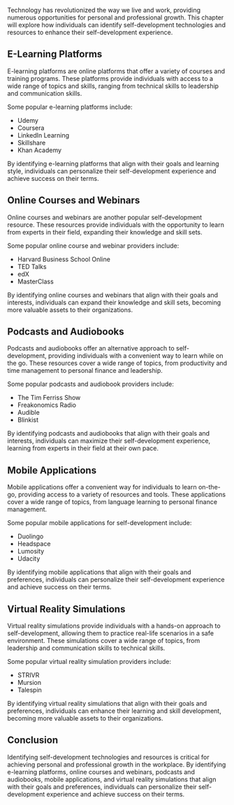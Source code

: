 
Technology has revolutionized the way we live and work, providing numerous opportunities for personal and professional growth. This chapter will explore how individuals can identify self-development technologies and resources to enhance their self-development experience.

E-Learning Platforms
--------------------

E-learning platforms are online platforms that offer a variety of courses and training programs. These platforms provide individuals with access to a wide range of topics and skills, ranging from technical skills to leadership and communication skills.

Some popular e-learning platforms include:

* Udemy
* Coursera
* LinkedIn Learning
* Skillshare
* Khan Academy

By identifying e-learning platforms that align with their goals and learning style, individuals can personalize their self-development experience and achieve success on their terms.

Online Courses and Webinars
---------------------------

Online courses and webinars are another popular self-development resource. These resources provide individuals with the opportunity to learn from experts in their field, expanding their knowledge and skill sets.

Some popular online course and webinar providers include:

* Harvard Business School Online
* TED Talks
* edX
* MasterClass

By identifying online courses and webinars that align with their goals and interests, individuals can expand their knowledge and skill sets, becoming more valuable assets to their organizations.

Podcasts and Audiobooks
-----------------------

Podcasts and audiobooks offer an alternative approach to self-development, providing individuals with a convenient way to learn while on the go. These resources cover a wide range of topics, from productivity and time management to personal finance and leadership.

Some popular podcasts and audiobook providers include:

* The Tim Ferriss Show
* Freakonomics Radio
* Audible
* Blinkist

By identifying podcasts and audiobooks that align with their goals and interests, individuals can maximize their self-development experience, learning from experts in their field at their own pace.

Mobile Applications
-------------------

Mobile applications offer a convenient way for individuals to learn on-the-go, providing access to a variety of resources and tools. These applications cover a wide range of topics, from language learning to personal finance management.

Some popular mobile applications for self-development include:

* Duolingo
* Headspace
* Lumosity
* Udacity

By identifying mobile applications that align with their goals and preferences, individuals can personalize their self-development experience and achieve success on their terms.

Virtual Reality Simulations
---------------------------

Virtual reality simulations provide individuals with a hands-on approach to self-development, allowing them to practice real-life scenarios in a safe environment. These simulations cover a wide range of topics, from leadership and communication skills to technical skills.

Some popular virtual reality simulation providers include:

* STRIVR
* Mursion
* Talespin

By identifying virtual reality simulations that align with their goals and preferences, individuals can enhance their learning and skill development, becoming more valuable assets to their organizations.

Conclusion
----------

Identifying self-development technologies and resources is critical for achieving personal and professional growth in the workplace. By identifying e-learning platforms, online courses and webinars, podcasts and audiobooks, mobile applications, and virtual reality simulations that align with their goals and preferences, individuals can personalize their self-development experience and achieve success on their terms.
